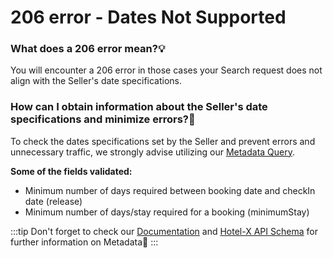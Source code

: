 ﻿---
sidebar_position: 11
---

# 206 error - Dates Not Supported


### What does a 206 error mean?💡
You will encounter a 206 error in those cases your Search request does not align with the Seller's date specifications.

### How can I obtain information about the Seller's date specifications and minimize errors?🚫
To check the dates specifications set by the Seller and prevent errors and unnecessary traffic, we strongly advise utilizing our [Metadata Query](https://knowledge.travelgate.com/hotel-x-development-metadata).
 
**Some of the fields validated:**

- Minimum number of days required between booking date and checkIn date (release)
- Minimum number of days/stay required for a booking (minimumStay)

:::tip
Don't forget to check our [Documentation](https://docs.travelgatex.com/connectiontypesbuyers/hotel-x/methods/staticcontent/metadata/) and [Hotel-X API Schema](https://api.travelgatex.com/) for further information on Metadata🚀
:::